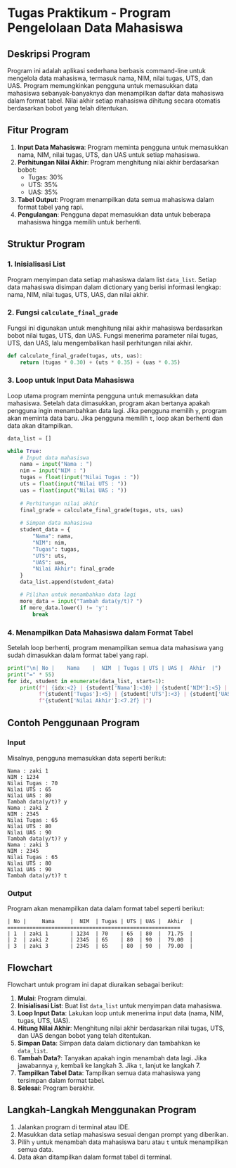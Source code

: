 
# Tugas Praktikum - Program Pengelolaan Data Mahasiswa

## Deskripsi Program
Program ini adalah aplikasi sederhana berbasis command-line untuk mengelola data mahasiswa, termasuk nama, NIM, nilai tugas, UTS, dan UAS. Program memungkinkan pengguna untuk memasukkan data mahasiswa sebanyak-banyaknya dan menampilkan daftar data mahasiswa dalam format tabel. Nilai akhir setiap mahasiswa dihitung secara otomatis berdasarkan bobot yang telah ditentukan.

## Fitur Program
1. **Input Data Mahasiswa**: Program meminta pengguna untuk memasukkan nama, NIM, nilai tugas, UTS, dan UAS untuk setiap mahasiswa.
2. **Perhitungan Nilai Akhir**: Program menghitung nilai akhir berdasarkan bobot:
   - Tugas: 30%
   - UTS: 35%
   - UAS: 35%
3. **Tabel Output**: Program menampilkan data semua mahasiswa dalam format tabel yang rapi.
4. **Pengulangan**: Pengguna dapat memasukkan data untuk beberapa mahasiswa hingga memilih untuk berhenti.

## Struktur Program

### 1. Inisialisasi List
Program menyimpan data setiap mahasiswa dalam list `data_list`. Setiap data mahasiswa disimpan dalam dictionary yang berisi informasi lengkap: nama, NIM, nilai tugas, UTS, UAS, dan nilai akhir.

### 2. Fungsi `calculate_final_grade`
Fungsi ini digunakan untuk menghitung nilai akhir mahasiswa berdasarkan bobot nilai tugas, UTS, dan UAS. Fungsi menerima parameter nilai tugas, UTS, dan UAS, lalu mengembalikan hasil perhitungan nilai akhir.

```python
def calculate_final_grade(tugas, uts, uas):
    return (tugas * 0.30) + (uts * 0.35) + (uas * 0.35)
```

### 3. Loop untuk Input Data Mahasiswa
Loop utama program meminta pengguna untuk memasukkan data mahasiswa. Setelah data dimasukkan, program akan bertanya apakah pengguna ingin menambahkan data lagi. Jika pengguna memilih `y`, program akan meminta data baru. Jika pengguna memilih `t`, loop akan berhenti dan data akan ditampilkan.

```python
data_list = []

while True:
    # Input data mahasiswa
    nama = input("Nama : ")
    nim = input("NIM : ")
    tugas = float(input("Nilai Tugas : "))
    uts = float(input("Nilai UTS : "))
    uas = float(input("Nilai UAS : "))
    
    # Perhitungan nilai akhir
    final_grade = calculate_final_grade(tugas, uts, uas)
    
    # Simpan data mahasiswa
    student_data = {
        "Nama": nama,
        "NIM": nim,
        "Tugas": tugas,
        "UTS": uts,
        "UAS": uas,
        "Nilai Akhir": final_grade
    }
    data_list.append(student_data)

    # Pilihan untuk menambahkan data lagi
    more_data = input("Tambah data(y/t)? ")
    if more_data.lower() != 'y':
        break
```

### 4. Menampilkan Data Mahasiswa dalam Format Tabel
Setelah loop berhenti, program menampilkan semua data mahasiswa yang sudah dimasukkan dalam format tabel yang rapi.

```python
print("\n| No |    Nama    |  NIM  | Tugas | UTS | UAS |  Akhir  |")
print("=" * 55)
for idx, student in enumerate(data_list, start=1):
    print(f"| {idx:<2} | {student['Nama']:<10} | {student['NIM']:<5} | "
          f"{student['Tugas']:<5} | {student['UTS']:<3} | {student['UAS']:<3} | "
          f"{student['Nilai Akhir']:<7.2f} |")
```

## Contoh Penggunaan Program

### Input
Misalnya, pengguna memasukkan data seperti berikut:
```plaintext
Nama : zaki 1
NIM : 1234
Nilai Tugas : 70
Nilai UTS : 65
Nilai UAS : 80
Tambah data(y/t)? y
Nama : zaki 2
NIM : 2345
Nilai Tugas : 65
Nilai UTS : 80
Nilai UAS : 90
Tambah data(y/t)? y
Nama : zaki 3
NIM : 2345
Nilai Tugas : 65
Nilai UTS : 80
Nilai UAS : 90
Tambah data(y/t)? t
```

### Output
Program akan menampilkan data dalam format tabel seperti berikut:
```plaintext
| No |     Nama     |  NIM  | Tugas | UTS | UAS |  Akhir  |
=======================================================
| 1  | zaki 1       | 1234  | 70    | 65  | 80  |  71.75  |
| 2  | zaki 2       | 2345  | 65    | 80  | 90  |  79.00  |
| 3  | zaki 3       | 2345  | 65    | 80  | 90  |  79.00  |
```

## Flowchart
Flowchart untuk program ini dapat diuraikan sebagai berikut:

1. **Mulai**: Program dimulai.
2. **Inisialisasi List**: Buat list `data_list` untuk menyimpan data mahasiswa.
3. **Loop Input Data**: Lakukan loop untuk menerima input data (nama, NIM, tugas, UTS, UAS).
4. **Hitung Nilai Akhir**: Menghitung nilai akhir berdasarkan nilai tugas, UTS, dan UAS dengan bobot yang telah ditentukan.
5. **Simpan Data**: Simpan data dalam dictionary dan tambahkan ke `data_list`.
6. **Tambah Data?**: Tanyakan apakah ingin menambah data lagi. Jika jawabannya `y`, kembali ke langkah 3. Jika `t`, lanjut ke langkah 7.
7. **Tampilkan Tabel Data**: Tampilkan semua data mahasiswa yang tersimpan dalam format tabel.
8. **Selesai**: Program berakhir.

## Langkah-Langkah Menggunakan Program
1. Jalankan program di terminal atau IDE.
2. Masukkan data setiap mahasiswa sesuai dengan prompt yang diberikan.
3. Pilih `y` untuk menambah data mahasiswa baru atau `t` untuk menampilkan semua data.
4. Data akan ditampilkan dalam format tabel di terminal.


